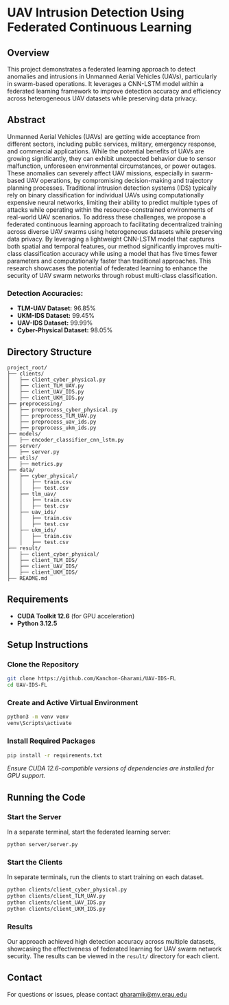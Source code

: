 # UAV Intrusion Detection Using Federated Continuous Learning

## Overview

This project demonstrates a federated learning approach to detect anomalies and intrusions in Unmanned Aerial Vehicles (UAVs), particularly in swarm-based operations. It leverages a CNN-LSTM model within a federated learning framework to improve detection accuracy and efficiency across heterogeneous UAV datasets while preserving data privacy.

## Abstract

Unmanned Aerial Vehicles (UAVs) are getting wide acceptance from different sectors, including public services, military, emergency response, and commercial applications. While the potential benefits of UAVs are growing significantly, they can exhibit unexpected behavior due to sensor malfunction, unforeseen environmental circumstances, or power outages. These anomalies can severely affect UAV missions, especially in swarm-based UAV operations, by compromising decision-making and trajectory planning processes. Traditional intrusion detection systems (IDS) typically rely on binary classification for individual UAVs using computationally expensive neural networks, limiting their ability to predict multiple types of attacks while operating within the resource-constrained environments of real-world UAV scenarios. To address these challenges, we propose a federated continuous learning approach to facilitating decentralized training across diverse UAV swarms using heterogeneous datasets while preserving data privacy. By leveraging a lightweight CNN-LSTM model that captures both spatial and temporal features, our method significantly improves multi-class classification accuracy while using a model that has five times fewer parameters and computationally faster than traditional approaches. This research showcases the potential of federated learning to enhance the security of UAV swarm networks through robust multi-class classification.

### Detection Accuracies:
- **TLM-UAV Dataset:** 96.85%
- **UKM-IDS Dataset:** 99.45%
- **UAV-IDS Dataset:** 99.99%
- **Cyber-Physical Dataset:** 98.05%

## Directory Structure

```plaintext
project_root/
├── clients/
│   ├── client_cyber_physical.py
│   ├── client_TLM_UAV.py
│   ├── client_UAV_IDS.py
│   ├── client_UKM_IDS.py
├── preprocessing/
│   ├── preprocess_cyber_physical.py
│   ├── preprocess_TLM_UAV.py
│   ├── preprocess_uav_ids.py
│   ├── preprocess_ukm_ids.py
├── models/
│   ├── encoder_classifier_cnn_lstm.py
├── server/
│   ├── server.py
├── utils/
│   ├── metrics.py
├── data/
│   ├── cyber_physical/
│   │   ├── train.csv
│   │   ├── test.csv
│   ├── tlm_uav/
│   │   ├── train.csv
│   │   ├── test.csv
│   ├── uav_ids/
│   │   ├── train.csv
│   │   ├── test.csv
│   ├── ukm_ids/
│   │   ├── train.csv
│   │   ├── test.csv
├── result/
│   ├── client_cyber_physical/
│   ├── client_TLM_IDS/
│   ├── client_UAV_IDS/
│   ├── client_UKM_IDS/
├── README.md

```

## Requirements

- **CUDA Toolkit 12.6** (for GPU acceleration)
- **Python 3.12.5**


## Setup Instructions

### Clone the Repository

```bash
git clone https://github.com/Kanchon-Gharami/UAV-IDS-FL
cd UAV-IDS-FL
```


### Create and Active Virtual Environment
```bash
python3 -m venv venv
venv\Scripts\activate

```

### Install Required Packages
```bash
pip install -r requirements.txt
```
_Ensure CUDA 12.6-compatible versions of dependencies are installed for GPU support._


## Running the Code

### Start the Server
In a separate terminal, start the federated learning server:
```bash
python server/server.py
```

### Start the Clients
In separate terminals, run the clients to start training on each dataset.
```bash
python clients/client_cyber_physical.py
python clients/client_TLM_UAV.py
python clients/client_UAV_IDS.py
python clients/client_UKM_IDS.py

```
### Results
Our approach achieved high detection accuracy across multiple datasets, showcasing the effectiveness of federated learning for UAV swarm network security. The results can be viewed in the ```result/``` directory for each client.


## Contact
For questions or issues, please contact gharamik@my.erau.edu



